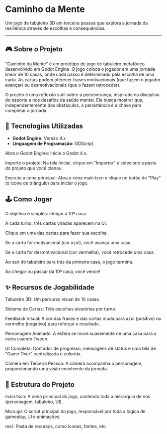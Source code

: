 # Caminho da Mente

Um jogo de tabuleiro 3D em terceira pessoa que explora a jornada da resiliência através de escolhas e consequências.

---

## 🎮 Sobre o Projeto

"Caminho da Mente" é um protótipo de jogo de tabuleiro metafórico desenvolvido em Godot Engine. O jogo coloca o jogador em uma jornada linear de 10 casas, onde cada passo é determinado pela escolha de uma carta. As cartas podem oferecer frases motivacionais (que fazem o jogador avançar) ou desmotivacionais (que o fazem retroceder).

O projeto é uma reflexão sutil sobre a perseverança, inspirada na disciplina do esporte e nos desafios da saúde mental. Ele busca mostrar que, independentemente dos obstáculos, a persistência é a chave para completar a jornada.

## 🚀 Tecnologias Utilizadas

- **Godot Engine:** Versão 4.x
- **Linguagem de Programação:** GDScript

Abra o Godot Engine: Inicie o Godot 4.x.

Importe o projeto: Na tela inicial, clique em "Importar" e selecione a pasta do projeto que você clonou.

Execute a cena principal: Abra a cena main.tscn e clique no botão de "Play" (o ícone de triângulo) para iniciar o jogo.

## 🕹️ Como Jogar
O objetivo é simples: chegar à 10ª casa.

A cada turno, três cartas viradas aparecem na UI.

Clique em uma das cartas para fazer sua escolha.

Se a carta for motivacional (cor azul), você avança uma casa.

Se a carta for desmotivacional (cor vermelha), você retrocede uma casa.

Ao sair do tabuleiro para trás da primeira casa, o jogo termina.

Ao chegar ou passar da 10ª casa, você vence!

## ✨ Recursos de Jogabilidade
Tabuleiro 3D: Um percurso visual de 10 casas.

Sistema de Cartas: Três escolhas aleatórias por turno.

Feedback Visual: A cor das frases e das cartas muda para azul (positivo) ou vermelho (negativo) para reforçar o resultado.

Personagem Animado: A esfera se move suavemente de uma casa para a outra usando Tween.

UI Completa: Contador de progresso, mensagens de status e uma tela de "Game Over" centralizada e colorida.

Câmera em Terceira Pessoa: A câmera acompanha o personagem, proporcionando uma visão envolvente da jornada.

## 📂 Estrutura do Projeto
main.tscn: A cena principal do jogo, contendo toda a hierarquia de nós (personagem, tabuleiro, UI).

Main.gd: O script principal do jogo, responsável por toda a lógica de gameplay, UI e animações.

res/: Pasta de recursos, como ícones, fontes, etc.

